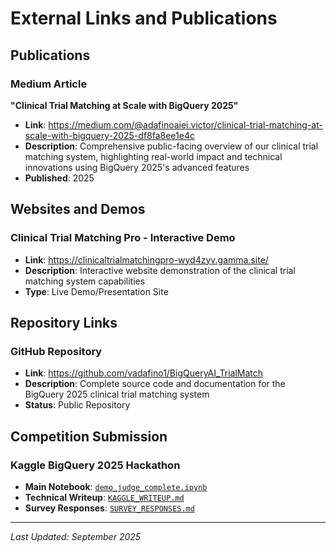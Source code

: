 # External Links and Publications

## Publications

### Medium Article
**"Clinical Trial Matching at Scale with BigQuery 2025"**
- **Link**: https://medium.com/@adafinoaiei.victor/clinical-trial-matching-at-scale-with-bigquery-2025-df8fa8ee1e4c
- **Description**: Comprehensive public-facing overview of our clinical trial matching system, highlighting real-world impact and technical innovations using BigQuery 2025's advanced features
- **Published**: 2025

## Websites and Demos

### Clinical Trial Matching Pro - Interactive Demo
- **Link**: https://clinicaltrialmatchingpro-wyd4zyv.gamma.site/
- **Description**: Interactive website demonstration of the clinical trial matching system capabilities
- **Type**: Live Demo/Presentation Site

## Repository Links

### GitHub Repository
- **Link**: https://github.com/vadafino1/BigQueryAI_TrialMatch
- **Description**: Complete source code and documentation for the BigQuery 2025 clinical trial matching system
- **Status**: Public Repository

## Competition Submission

### Kaggle BigQuery 2025 Hackathon
- **Main Notebook**: [`demo_judge_complete.ipynb`](demo_judge_complete.ipynb)
- **Technical Writeup**: [`KAGGLE_WRITEUP.md`](KAGGLE_WRITEUP.md)
- **Survey Responses**: [`SURVEY_RESPONSES.md`](SURVEY_RESPONSES.md)

---

*Last Updated: September 2025*